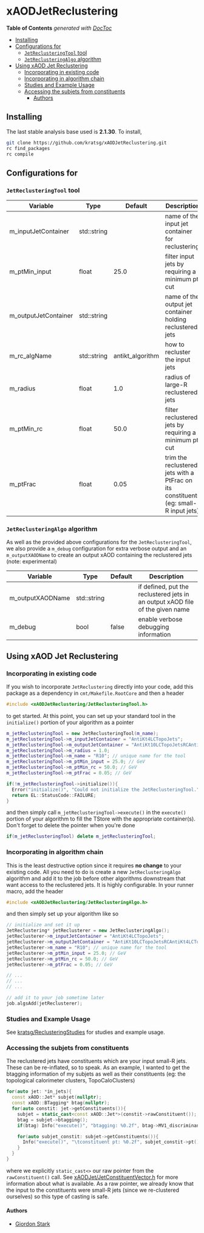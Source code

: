 # xAODJetReclustering

<!-- START doctoc generated TOC please keep comment here to allow auto update -->
<!-- DON'T EDIT THIS SECTION, INSTEAD RE-RUN doctoc TO UPDATE -->
**Table of Contents**  *generated with [DocToc](https://github.com/thlorenz/doctoc)*

- [Installing](#installing)
- [Configurations for](#configurations-for)
  - [`JetReclusteringTool` tool](#jetreclusteringtool-tool)
  - [`JetReclusteringAlgo` algorithm](#jetreclusteringalgo-algorithm)
- [Using xAOD Jet Reclustering](#using-xaod-jet-reclustering)
  - [Incorporating in existing code](#incorporating-in-existing-code)
  - [Incorporating in algorithm chain](#incorporating-in-algorithm-chain)
  - [Studies and Example Usage](#studies-and-example-usage)
  - [Accessing the subjets from constituents](#accessing-the-subjets-from-constituents)
    - [Authors](#authors)

<!-- END doctoc generated TOC please keep comment here to allow auto update -->

## Installing
The last stable analysis base used is **2.1.30**. To install,
```bash
git clone https://github.com/kratsg/xAODJetReclustering.git
rc find_packages
rc compile
```

## Configurations for

### `JetReclusteringTool` tool

Variable | Type | Default | Description
---------|------|---------|-------------
m_inputJetContainer | std::string | | name of the input jet container for reclustering
m_ptMin_input | float | 25.0 | filter input jets by requiring a minimum pt cut
m_outputJetContainer | std::string | | name of the output jet container holding reclustered jets
m_rc_algName | std::string | antikt_algorithm | how to recluster the input jets
m_radius | float | 1.0 | radius of large-R reclustered jets
m_ptMin_rc | float | 50.0 | filter reclustered jets by requiring a minimum pt cut
m_ptFrac | float | 0.05 | trim the reclustered jets with a PtFrac on its constituents (eg: small-R input jets)

### `JetReclusteringAlgo` algorithm

As well as the provided above configurations for the `JetReclusteringTool`, we also provide a `m_debug` configuration for extra verbose output and an `m_outputXAODName` to create an output xAOD containing the reclustered jets (note: experimental)

Variable | Type | Default | Description
---------|------|---------|-------------
m_outputXAODName | std::string | | if defined, put the reclustered jets in an output xAOD file of the given name
m_debug | bool | false | enable verbose debugging information

## Using xAOD Jet Reclustering

### Incorporating in existing code

If you wish to incorporate `JetReclustering` directly into your code, add this package as a dependency in `cmt/Makefile.RootCore` and then a header

```c++
#include <xAODJetReclustering/JetReclusteringTool.h>
```

to get started. At this point, you can set up your standard tool in the `initialize()` portion of your algorithm as a pointer

```c++
m_jetReclusteringTool = new JetReclusteringTool(m_name);
m_jetReclusteringTool->m_inputJetContainer = "AntiKt4LCTopoJets";
m_jetReclusteringTool->m_outputJetContainer = "AntiKt10LCTopoJetsRCAntiKt4LCTopoJets";
m_jetReclusteringTool->m_radius = 1.0;
m_jetReclusteringTool->m_name = "R10"; // unique name for the tool
m_jetReclusteringTool->m_ptMin_input = 25.0; // GeV
m_jetReclusteringTool->m_ptMin_rc = 50.0; // GeV
m_jetReclusteringTool->m_ptFrac = 0.05; // GeV

if(!m_jetReclusteringTool->initialize()){
  Error("initialize()", "Could not initialize the JetReclusteringTool.");
  return EL::StatusCode::FAILURE;
}
```

and then simply call `m_jetReclusteringTool->execute()` in the `execute()` portion of your algorithm to fill the TStore with the appropriate container(s). Don't forget to delete the pointer when you're done

```c++
if(m_jetReclusteringTool) delete m_jetReclusteringTool;
```

### Incorporating in algorithm chain

This is the least destructive option since it requires **no change** to your existing code. All you need to do is create a new `JetReclusteringAlgo` algorithm and add it to the job before other algorithms downstream that want access to the reclustered jets. It is highly configurable. In your runner macro, add the header

```c++
#include <xAODJetReclustering/JetReclusteringAlgo.h>
```

and then simply set up your algorithm like so

```c++
// initialize and set it up
JetReclustering* jetReclusterer = new JetReclusteringAlgo();
jetReclusterer->m_inputJetContainer = "AntiKt4LCTopoJets";
jetReclusterer->m_outputJetContainer = "AntiKt10LCTopoJetsRCAntiKt4LCTopoJets";
jetReclusterer->m_name = "R10"; // unique name for the tool
jetReclusterer->m_ptMin_input = 25.0; // GeV
jetReclusterer->m_ptMin_rc = 50.0; // GeV
jetReclusterer->m_ptFrac = 0.05; // GeV

// ...
// ...
// ...

// add it to your job sometime later
job.algsAdd(jetReclusterer);
```

### Studies and Example Usage

See [kratsg/ReclusteringStudies](https://github.com/kratsg/ReclusteringStudies) for studies and example usage.

### Accessing the subjets from constituents

The reclustered jets have constituents which are your input small-R jets. These can be re-inflated, so to speak. As an example, I wanted to get the btagging information of my subjets as well as their constituents (eg: the topological calorimeter clusters, TopoCaloClusters)

```c++
for(auto jet: *in_jets){
  const xAOD::Jet* subjet(nullptr);
  const xAOD::BTagging* btag(nullptr);
  for(auto constit: jet->getConstituents()){
    subjet = static_cast<const xAOD::Jet*>(constit->rawConstituent());
    btag = subjet->btagging();
    if(btag) Info("execute()", "btagging: %0.2f", btag->MV1_discriminant());

    for(auto subjet_constit: subjet->getConstituents()){
      Info("execute()", "\tconstituent pt: %0.2f", subjet_constit->pt());
    }
  }
}
```

where we explicitly `static_cast<>` our raw pointer from the `rawConstituent()` call. See [xAODJet/JetConstituentVector.h](http://acode-browser.usatlas.bnl.gov/lxr/source/atlas/Event/xAOD/xAODJet/xAODJet/JetConstituentVector.h) for more information about what is available. As a raw pointer, we already know that the input to the constituents were small-R jets (since we re-clustered ourselves) so this type of casting is safe.

#### Authors
- [Giordon Stark](https://github.com/kratsg)
